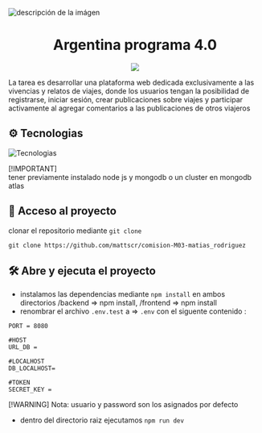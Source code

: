 ![descripción de la imágen](https://fmn.unsl.edu.ar/wp-content/uploads/2023/05/banner-ok-argentina-programa-1030x335.jpg)

<h1 align="center"> Argentina programa 4.0 </h1>

   <p align="center">
   <img src="https://img.shields.io/badge/build-%20work%20in%20progress...-yellow?style=plastic&logo=github
">
   </p>


La tarea es desarrollar una plataforma web dedicada exclusivamente a las vivencias y relatos de viajes, donde los usuarios tengan la posibilidad de registrarse, iniciar sesión, crear publicaciones sobre viajes y participar activamente al agregar comentarios a las publicaciones de otros viajeros

## ⚙ Tecnologias

![Tecnologias](https://skills.thijs.gg/icons?i=js,nodejs,html,css,express,tailwindcss,mongodb,react,vscode)

[!IMPORTANT]  
tener previamente instalado node js y mongodb o un cluster en mongodb atlas

## 📁 Acceso al proyecto

clonar el repositorio mediante `git clone`

```
git clone https://github.com/mattscr/comision-M03-matias_rodriguez
```

## 🛠 Abre y ejecuta el proyecto

- instalamos las dependencias mediante `npm install` en ambos directorios
  /backend => npm install, /frontend => npm install
- renombrar el archivo `.env.test` a => `.env` con el siguente contenido :

```
PORT = 8080

#HOST
URL_DB =

#LOCALHOST
DB_LOCALHOST=

#TOKEN
SECRET_KEY =

```

[!WARNING]
Nota: usuario y password son los asignados por defecto

- dentro del directorio raiz ejecutamos `npm run dev`
